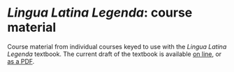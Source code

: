 # *Lingua Latina Legenda*: course material



Course material from individual courses keyed to use with the *Lingua Latina Legenda* textbook.  The current draft of the textbook is available [on line](https://lingualatina.github.io/textbook/), or [as a PDF](https://github.com/LinguaLatina/textbook/raw/master/pdf/l3.pdf).
